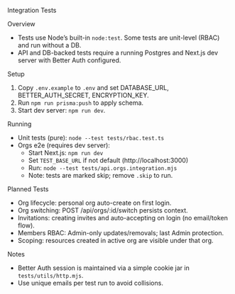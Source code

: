Integration Tests

Overview

- Tests use Node’s built-in `node:test`. Some tests are unit-level (RBAC) and run without a DB.
- API and DB-backed tests require a running Postgres and Next.js dev server with Better Auth configured.

Setup

1. Copy `.env.example` to `.env` and set DATABASE_URL, BETTER_AUTH_SECRET, ENCRYPTION_KEY.
2. Run `npm run prisma:push` to apply schema.
3. Start dev server: `npm run dev`.

Running

- Unit tests (pure): `node --test tests/rbac.test.ts`
- Orgs e2e (requires dev server):
  - Start Next.js: `npm run dev`
  - Set `TEST_BASE_URL` if not default (http://localhost:3000)
  - Run: `node --test tests/api.orgs.integration.mjs`
  - Note: tests are marked skip; remove `.skip` to run.

Planned Tests

- Org lifecycle: personal org auto-create on first login.
- Org switching: POST /api/orgs/:id/switch persists context.
- Invitations: creating invites and auto-accepting on login (no email/token flow).
- Members RBAC: Admin-only updates/removals; last Admin protection.
- Scoping: resources created in active org are visible under that org.

Notes

- Better Auth session is maintained via a simple cookie jar in `tests/utils/http.mjs`.
- Use unique emails per test run to avoid collisions.
